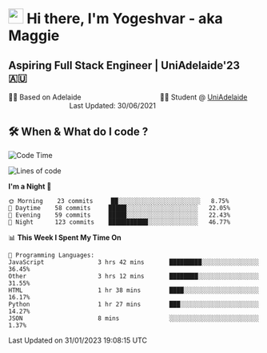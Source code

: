 <h1><img src="https://emojis.slackmojis.com/emojis/images/1531849430/4246/blob-sunglasses.gif?1531849430" width="30"/> Hi there, I'm Yogeshvar - aka Maggie</h1>

## Aspiring Full Stack Engineer | UniAdelaide'23 🇦🇺  
🏂🏻  Based on Adelaide &nbsp;&nbsp;&nbsp;&nbsp;&nbsp;&nbsp;&nbsp;&nbsp;&nbsp;&nbsp;&nbsp;&nbsp;&nbsp;&nbsp;&nbsp;&nbsp;&nbsp;&nbsp;&nbsp;&nbsp;&nbsp;&nbsp;&nbsp;&nbsp;&nbsp;&nbsp;&nbsp;&nbsp;&nbsp;&nbsp;&nbsp;&nbsp;&nbsp;&nbsp;&nbsp;&nbsp;&nbsp;&nbsp;&nbsp;👨‍💻 Student @ [UniAdelaide](https://www.adelaide.edu.au)   &nbsp;&nbsp;&nbsp;&nbsp;&nbsp;&nbsp;&nbsp;&nbsp;&nbsp;&nbsp;&nbsp;&nbsp;&nbsp;&nbsp;&nbsp;&nbsp;&nbsp;&nbsp;&nbsp;&nbsp;&nbsp;&nbsp;&nbsp;&nbsp;&nbsp;&nbsp;&nbsp;&nbsp;&nbsp;&nbsp;&nbsp;Last Updated: 30/06/2021

## 🛠 When & What do I code ?  

<!--START_SECTION:waka-->
![Code Time](http://img.shields.io/badge/Code%20Time-1%2C920%20hrs%2031%20mins-blue)

![Lines of code](https://img.shields.io/badge/From%20Hello%20World%20I%27ve%20Written-2%20Million%20lines%20of%20code-blue)

**I'm a Night 🦉** 

```text
🌞 Morning    23 commits     ██░░░░░░░░░░░░░░░░░░░░░░░   8.75% 
🌆 Daytime    58 commits     █████░░░░░░░░░░░░░░░░░░░░   22.05% 
🌃 Evening    59 commits     █████░░░░░░░░░░░░░░░░░░░░   22.43% 
🌙 Night      123 commits    ███████████░░░░░░░░░░░░░░   46.77%

```


📊 **This Week I Spent My Time On** 

```text
💬 Programming Languages: 
JavaScript               3 hrs 42 mins       █████████░░░░░░░░░░░░░░░░   36.45% 
Other                    3 hrs 12 mins       ████████░░░░░░░░░░░░░░░░░   31.55% 
HTML                     1 hr 38 mins        ████░░░░░░░░░░░░░░░░░░░░░   16.17% 
Python                   1 hr 27 mins        ███░░░░░░░░░░░░░░░░░░░░░░   14.27% 
JSON                     8 mins              ░░░░░░░░░░░░░░░░░░░░░░░░░   1.37%

```


 Last Updated on 31/01/2023 19:08:15 UTC
<!--END_SECTION:waka-->
